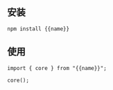 ## 安装

```shell
npm install {{name}}
```

## 使用

```shell
import { core } from "{{name}}";

core();
```
